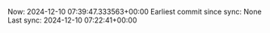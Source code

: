 Now: 2024-12-10 07:39:47.333563+00:00 Earliest commit since sync: None Last sync: 2024-12-10 07:22:41+00:00
